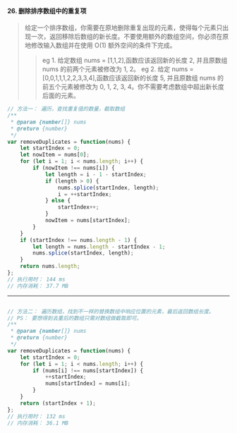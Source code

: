 #### 26. 删除排序数组中的重复项
> 给定一个排序数组，你需要在原地删除重复出现的元素，使得每个元素只出现一次，返回移除后数组的新长度。不要使用额外的数组空间，你必须在原地修改输入数组并在使用 O(1) 额外空间的条件下完成。
>> eg 1. 给定数组 nums = [1,1,2],函数应该返回新的长度 2, 并且原数组 nums 的前两个元素被修改为 1, 2。
>> eg 2. 给定 nums = [0,0,1,1,1,2,2,3,3,4],函数应该返回新的长度 5, 并且原数组 nums 的前五个元素被修改为 0, 1, 2, 3, 4。你不需要考虑数组中超出新长度后面的元素。
```javascript
// 方法一： 遍历，查找重复值的数量，截取数组
/**
 * @param {number[]} nums
 * @return {number}
 */
var removeDuplicates = function(nums) {
    let startIndex = 0;
    let nowItem = nums[0];
    for (let i = 1; i < nums.length; i++) {
        if (nowItem !== nums[i]) {
            let length = i - 1 - startIndex;
            if (length > 0) {
                nums.splice(startIndex, length);
                i = ++startIndex;
            } else {
                startIndex++;
            }
            nowItem = nums[startIndex];
        }
    }
    if (startIndex !== nums.length - 1) {
        let length = nums.length - startIndex - 1;
        nums.splice(startIndex, length);
    }
    return nums.length;
};
// 执行用时： 144 ms
// 内存消耗： 37.7 MB
```

---------

```javascript

// 方法二： 遍历数组，找到不一样的替换数组中响应位置的元素，最后返回数组长度。
// PS： 要想得到去重后的数组只需对数组做截取即可。
/**
 * @param {number[]} nums
 * @return {number}
 */
var removeDuplicates = function(nums) {
    let startIndex = 0;
    for (let i = 1; i < nums.length; i++) {
        if (nums[i] !== nums[startIndex]) {
            ++startIndex;
            nums[startIndex] = nums[i];
        }
    }
    return (startIndex + 1);
};
// 执行用时： 132 ms
// 内存消耗： 36.1 MB
```